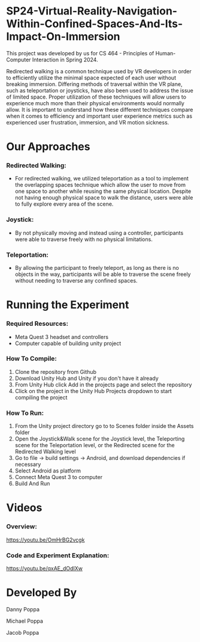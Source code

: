 # SP24-Virtual-Reality-Navigation-Within-Confined-Spaces-And-Its-Impact-On-Immersion
This project was developed by us for CS 464 - Principles of Human-Computer Interaction in Spring 2024.

Redirected walking is a common technique used by VR developers in order to efficiently utilize the minimal space expected of each user
without breaking immersion. Differing methods of traversal within the VR plane, such as teleportation or joysticks, have also been used
to address the issue of limited space. Proper utilization of these techniques will allow users to experience much more than their physical
environments would normally allow. It is important to understand how these different techniques compare when it comes to efficiency and
important user experience metrics such as experienced user frustration, immersion, and VR motion sickness.

# Our Approaches
### Redirected Walking:
* For redirected walking, we utilized teleportation as a tool to implement the overlapping spaces technique which allow the user to move from one space to another while reusing the same physical location. Despite not having enough physical space to walk the distance, users were able to fully explore every area of the scene.   

### Joystick:
* By not physically moving and instead using a controller, participants were able to traverse freely with no physical limitations.

### Teleportation:
* By allowing the participant to freely teleport, as long as there is no objects in the way, participants will be able to traverse the scene freely without needing to traverse any confined spaces.

# Running the Experiment
### Required Resources:
* Meta Quest 3 headset and controllers
* Computer capable of building unity project

### How To Compile:
1. Clone the repository from Github
2. Download Unity Hub and Unity if you don't have it already
3. From Unity Hub click Add in the projects page and select the repository
4. Click on the project in the Unity Hub Projects dropdown to start compiling the project

### How To Run:
1. From the Unity project directory go to to Scenes folder inside the Assets folder
2. Open the Joystick&Walk scene for the Joystick level, the Teleporting scene for the Teleportation level, or the Redirected scene for the Redirected Walking level
3. Go to file -> build settings -> Android, and download dependencies if necessary
4. Select Android as platform
5. Connect Meta Quest 3 to computer
6. Build And Run

# Videos
### Overview:

https://youtu.be/OmHrBG2vcgk

### Code and Experiment Explanation:

https://youtu.be/qxAE_dOdIXw

# Developed By
Danny Poppa

Michael Poppa

Jacob Poppa
